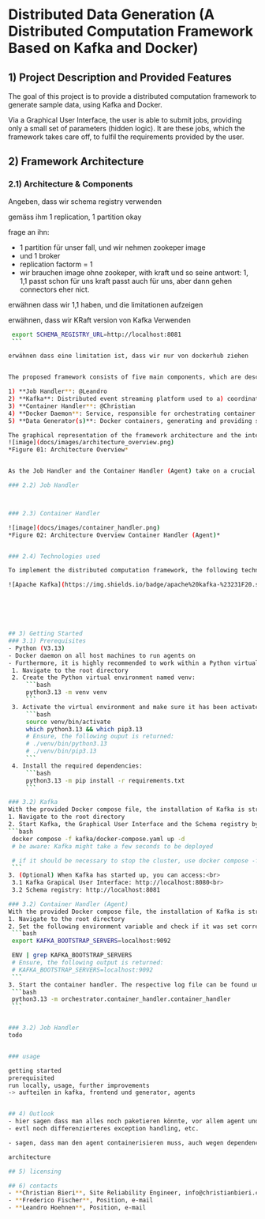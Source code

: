 # Distributed Data Generation (A Distributed Computation Framework Based on Kafka and Docker)

## 1) Project Description and Provided Features
The goal of this project is to provide a distributed computation framework to generate sample data, using Kafka and Docker. 

Via a Graphical User Interface, the user is able to submit jobs, providing only a small set of parameters (hidden logic). It are these jobs, which the framework takes care off, to fulfil the requirements provided by the user.

## 2) Framework Architecture
### 2.1) Architecture & Components

Angeben, dass wir schema registry verwenden


gemäss ihm 1 replication, 1 partition okay

frage an ihn: 
- 1 partition für unser fall, und wir nehmen zookeper image
- und 1 broker
- replication factorm = 1 
- wir brauchen image ohne zookeper, with kraft und so 
seine antwort: 1, 1,1 passt schon für uns
kraft passt auch für uns, aber dann gehen connectors eher nict. 

erwähnen dass wir 1,1 haben, und die limitationen aufzeigen






erwähnen, dass wir KRaft version von Kafka Verwenden




   ```bash
    export SCHEMA_REGISTRY_URL=http://localhost:8081
    ```

erwähnen dass eine limitation ist, dass wir nur von dockerhub ziehen


The proposed framework consists of five main components, which are described briefly subsequently:

1) **Job Handler**: @Leandro
2) **Kafka**: Distributed event streaming platform used to a) coordinate actions performed by the Job Handler and Container Handler, to b) provide agent observation mechanisms, and to c) offer an event streaming endpoint for the data generator(s). Whereas the topics for a) and b) are predefined and use schema validation, the topic for c) can be defined individually for every job submitted and does not validate messages.
3) **Container Handler**: @Christian
4) **Docker Daemon**: Service, responsible for orchestrating container lifecycle management. Thus, handling tasks such as container creation, execution, deletion and monitoring which are necessary to fulfil the jobs submitted.
5) **Data Generator(s)**: Docker containers, generating and providing sample data by publishing them towards a chosen/defined Kafka topic. The implementation of the Data Generator(s) is out-of-scope.

The graphical representation of the framework architecture and the interactions between the five different components can be found in the Figure 01 below:
![image](docs/images/architecture_overview.png)
*Figure 01: Architecture Overview*


As the Job Handler and the Container Handler (Agent) take on a crucial role within the framework, the will be described more detailed susequently.

### 2.2) Job Handler



### 2.3) Container Handler

![image](docs/images/container_handler.png)
*Figure 02: Architecture Overview Container Handler (Agent)*


### 2.4) Technologies used

To implement the distributed computation framework, the following technology stack was used:

![Apache Kafka](https://img.shields.io/badge/apache%20kafka-%23231F20.svg?style=for-the-badge&logo=apache-kafka&logoColor=white)![CSS3](https://img.shields.io/badge/css3-%231572B6.svg?style=for-the-badge&logo=css3&logoColor=white)![Django](https://img.shields.io/badge/django-%23092E20.svg?style=for-the-badge&logo=django&logoColor=white)![Docker](https://img.shields.io/badge/docker-%230db7ed.svg?style=for-the-badge&logo=docker&logoColor=white)![HTML5](https://img.shields.io/badge/html5-%23E34F26.svg?style=for-the-badge&logo=html5&logoColor=white)![JavaScript](https://img.shields.io/badge/javascript-%23F7DF1E.svg?style=for-the-badge&logo=javascript&logoColor=black)![Jinja](https://img.shields.io/badge/jinja-%23B41717.svg?style=for-the-badge&logo=jinja&logoColor=white)![Python](https://img.shields.io/badge/python-%233776AB.svg?style=for-the-badge&logo=python&logoColor=white)






## 3) Getting Started
### 3.1) Prerequisites
- Python (V3.13)
- Docker daemon on all host machines to run agents on
- Furthermore, it is highly recommended to work within a Python virtual environment (venv) and install all dependencies within the venv. To do so, proceed as follows:
    1. Navigate to the root directory
    2. Create the Python virtual environment named venv:
        ```bash
        python3.13 -m venv venv
        ```
    3. Activate the virtual environment and make sure it has been activated correctly (which python3.13 should return the respective interpreter from the venv):
        ```bash
        source venv/bin/activate
        which python3.13 && which pip3.13
        # Ensure, the following ouput is returned:
        # ./venv/bin/python3.13
        # ./venv/bin/pip3.13
        ```
    4. Install the required dependencies:
        ```bash
        python3.13 -m pip install -r requirements.txt
        ```

### 3.2) Kafka
With the provided Docker compose file, the installation of Kafka is straightforward. Proceed as follows:
1. Navigate to the root directory
2. Start Kafka, the Graphical User Interface and the Schema registry by running the following command in your terminal:
   ```bash
    docker compose -f kafka/docker-compose.yaml up -d
    # be aware: Kafka might take a few seconds to be deployed

    # if it should be necessary to stop the cluster, use docker compose -f kafka/docker-compose.yaml down
    ```
3. (Optional) When Kafka has started up, you can access:<br>
    3.1 Kafka Grapical User Interface: http://localhost:8080<br>
    3.2 Schema registry: http://localhost:8081

### 3.2) Container Handler (Agent)
With the provided Docker compose file, the installation of Kafka is straightforward. Proceed as follows:
1. Navigate to the root directory
2. Set the following environment variable and check if it was set correctly by running the following command in your terminal:
    ```bash
    export KAFKA_BOOTSTRAP_SERVERS=localhost:9092

    ENV | grep KAFKA_BOOTSTRAP_SERVERS
    # Ensure, the following output is returned:
    # KAFKA_BOOTSTRAP_SERVERS=localhost:9092
    ```
3. Start the container handler. The respective log file can be found under ./orchestrator/container_handler/logfile.log:
    ```bash
    python3.13 -m orchestrator.container_handler.container_handler
    ```


### 3.2) Job Handler
todo


### usage

getting started
prerequisited
run locally, usage, further improvements 
-> aufteilen in kafka, frontend und generator, agents


## 4) Outlook
- hier sagen dass man alles noch paketieren könnte, vor allem agent und so, damit man alles schöner laufen lassen kann und auch nutzen kann
- evtl noch differenzierteres exception handling, etc. 

- sagen, dass man den agent containerisieren muss, auch wegen dependencies, etc. 

architecture

## 5) licensing

## 6) contacts
- **Christian Bieri**, Site Reliability Engineer, info@christianbieri.ch
- **Frederico Fischer**, Position, e-mail
- **Leandro Hoehnen**, Position, e-mail